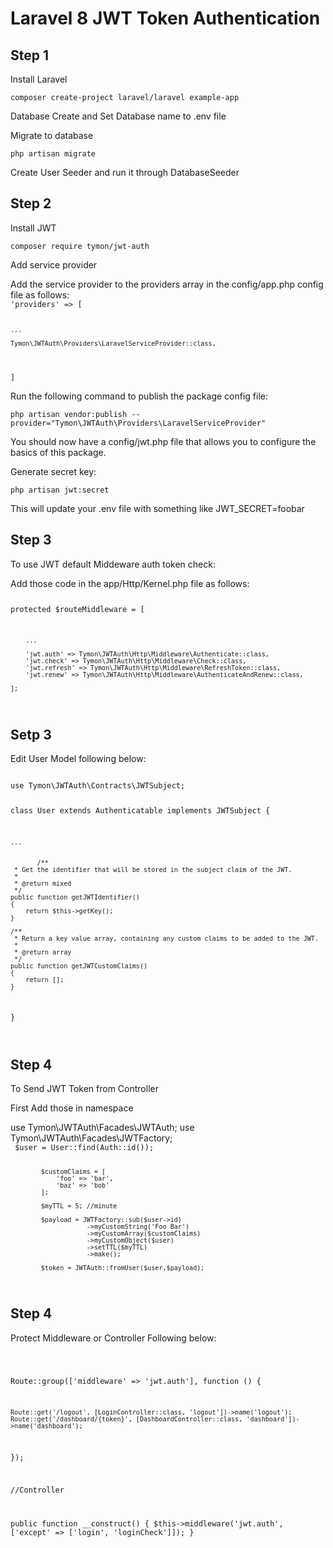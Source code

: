 <h1>Laravel 8 JWT Token Authentication</h1>


## Step 1

<p>Install Laravel</p>
<code>composer create-project laravel/laravel example-app</code>
<br>
<p>Database Create and Set Database name to .env file</p>
<p>Migrate to database</p>
<code>php artisan migrate</code>
<p>Create User Seeder and run it through DatabaseSeeder</p>

## Step 2

<p>Install JWT<p>
<code>composer require tymon/jwt-auth</code>
<p>Add service provider<p>
<span>Add the service provider to the providers array in the config/app.php config file as follows: <span>

<code>
'providers' => [

    ...

    Tymon\JWTAuth\Providers\LaravelServiceProvider::class,
]
</code>

<p>Run the following command to publish the package config file:</p>
<code>php artisan vendor:publish --provider="Tymon\JWTAuth\Providers\LaravelServiceProvider" </code>
<p>You should now have a config/jwt.php file that allows you to configure the basics of this package.</p>
<p>Generate secret key:</p>
<code>php artisan jwt:secret</code>
<p>This will update your .env file with something like JWT_SECRET=foobar</p>


## Step 3
<p> To use JWT default Middeware auth token check: </p>
<span>Add those code in the app/Http/Kernel.php file as follows: <span>

<code>

protected $routeMiddleware = [

        ...

        'jwt.auth' => Tymon\JWTAuth\Http\Middleware\Authenticate::class,
        'jwt.check' => Tymon\JWTAuth\Http\Middleware\Check::class,
        'jwt.refresh' => Tymon\JWTAuth\Http\Middleware\RefreshToken::class,
        'jwt.renew' => Tymon\JWTAuth\Http\Middleware\AuthenticateAndRenew::class,
        
    ];
</code>


## Setp 3

<p>Edit User Model following below:</p>

<code>
use Tymon\JWTAuth\Contracts\JWTSubject;

class User extends Authenticatable implements JWTSubject
{

    ...


           /**
     * Get the identifier that will be stored in the subject claim of the JWT.
     *
     * @return mixed
     */
    public function getJWTIdentifier()
    {
        return $this->getKey();
    }

    /**
     * Return a key value array, containing any custom claims to be added to the JWT.
     *
     * @return array
     */
    public function getJWTCustomClaims()
    {
        return [];
    }


}

</code>




## Step 4

<p>To Send JWT Token from Controller</p>

<span>First Add those in namespace </span>

<span> 
use Tymon\JWTAuth\Facades\JWTAuth;
use Tymon\JWTAuth\Facades\JWTFactory;
</span>

<code>
 $user = User::find(Auth::id());

            $customClaims = [
                'foo' => 'bar', 
                'baz' => 'bob'
            ];

            $myTTL = 5; //minute
            
            $payload = JWTFactory::sub($user->id)
                        ->myCustomString('Foo Bar')
                        ->myCustomArray($customClaims)
                        ->myCustomObject($user)
                        ->setTTL($myTTL)
                        ->make();

            $token = JWTAuth::fromUser($user,$payload);
</code>


## Step 4

<p>Protect Middleware or Controller Following below:</p>

<code>

Route::group(['middleware' => 'jwt.auth'], function () {

    Route::get('/logout', [LoginController::class, 'logout'])->name('logout');
    Route::get('/dashboard/{token}', [DashboardController::class, 'dashboard'])->name('dashboard');


});

//Controller

public function __construct()
    {
        $this->middleware('jwt.auth', ['except' => ['login', 'loginCheck']]);
    }
</code>



